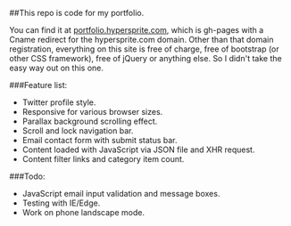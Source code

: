##This repo is code for my portfolio.

You can find it at [portfolio.hypersprite.com](http://portfolio.hypersprite.com), which is gh-pages with a Cname redirect for the hypersprite.com domain. Other than that domain registration, everything on this site is free of charge, free of bootstrap (or other CSS framework), free of jQuery or anything else. So I didn't take the easy way out on this one.

###Feature list:

 - Twitter profile style.
 - Responsive for various browser sizes.
 - Parallax background scrolling effect.
 - Scroll and lock navigation bar.
 - Email contact form with submit status bar.
 - Content loaded with JavaScript via JSON file and XHR request.
 - Content filter links and category item count.

###Todo:

* JavaScript email input validation and message boxes.
* Testing with IE/Edge.
*  Work on phone landscape mode. 

